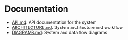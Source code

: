 # Documentation

- [API.md](API.md): API documentation for the system
- [ARCHITECTURE.md](ARCHITECTURE.md): System architecture and workflow
- [DIAGRAMS.md](DIAGRAMS.md): System and data flow diagrams
